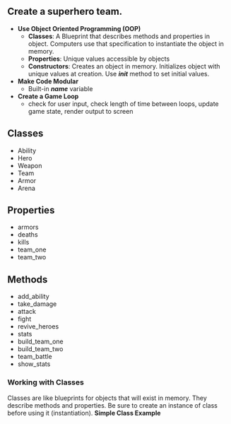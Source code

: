 ## Create a superhero team.
* **Use Object Oriented Programming (OOP)**
    * **Classes**: A Blueprint that describes methods and properties in object. Computers use that specification to instantiate the object in memory.
    * **Properties**: Unique values accessible by objects
    * **Constructors**: Creates an object in memory. Initializes object with unique values at creation. Use **_init_** method to set initial values.
* **Make Code Modular**
    * Built-in **_name_** variable
* **Create a Game Loop**
    * check for user input, check length of time between loops, update game state, render output to screen

## Classes
* Ability
* Hero
* Weapon
* Team
* Armor
* Arena

## Properties
* armors
* deaths
* kills
* team_one
* team_two

## Methods
* add_ability
* take_damage
* attack
* fight
* revive_heroes
* stats
* build_team_one
* build_team_two
* team_battle
* show_stats

### Working with Classes
Classes are like blueprints for objects that will exist in memory. They describe methods and properties. Be sure to create an instance of class before using it (instantiation).
**Simple Class Example**
